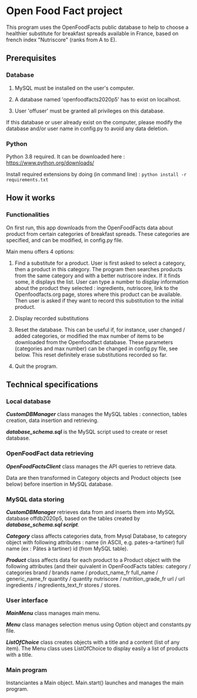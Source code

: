 # Open Food Fact project

This program uses the OpenFoodFacts public database to help to choose a healthier substitute for breakfast spreads available in France, based on french index "Nutriscore" (ranks from A to E).

## Prerequisites

### Database

1. MySQL must be installed on the user's computer.

2. A database named 'openfoodfacts2020p5' has to exist on localhost.

3. User 'offuser' must be granted all privileges on this database.

If this database or user already exist on the computer, please modify the database and/or user name in config.py to avoid any data deletion.

### Python

Python 3.8 required. It can be downloaded here : <https://www.python.org/downloads/>

Install required extensions by doing (in command line) : `python install -r requirements.txt`

## How it works

### Functionalities

On first run, this app downloads from the OpenFoodFacts data about product from certain categories of breakfast spreads. These categories are specified, and can be modified, in config.py file.

Main menu offers 4 options:  

1) Find a substitute for a product. User is first asked to select a category, then a product in this category. The program then searches products from the same category and with a better nutriscore index. If it finds some, it displays the list. User can type a number to display information about the product they selected : ingredients, nutriscore, link to the Openfoodfacts.org page, stores where this product can be available. Then user is asked if they want to record this substitution to the initial product.

2) Display recorded substitutions

3) Reset the database. This can be useful if, for instance, user changed / added categories, or modified the max number of items to be downloaded from the Openfoodfact database. These parameters (categories and max number) can be changed in config.py file, see below. This reset definitely erase substitutions recorded so far.

4) Quit the program.

## Technical specifications

### Local database

***CustomDBManager*** class manages the MySQL tables : connection, tables creation, data insertion and retrieving.  

***database_schema.sql*** is the MySQL script used to create or reset database.

### OpenFoodFact data retrieving

 ***OpenFoodFactsClient*** class manages the API queries to retrieve data.

Data are then transformed in Category objects and Product objects (see below) before insertion in MySQL database.

### MySQL data storing

***CustomDBManager*** retrieves data from and inserts them into MySQL database offdb2020p5, based on the tables created by ***database_schema.sql script***.

***Category*** class affects categories data, from Mysql Database, to category object with following attributes :
name (in ASCII, e.g. pates-a-tartiner)
full name (ex : Pâtes à tartiner)
id (from MySQL table).

***Product*** class affects data for each product to a Product object with the following attributes (and their quivalent in OpenFoodFacts tables:
category / categories
brand / brands
name / product_name_fr
full_name / generic_name_fr
quantity / quantity
nutriscore / nutrition_grade_fr
url / url
ingredients / ingredients_text_fr
stores / stores.

### User interface

***MainMenu*** class manages main menu.

***Menu*** class manages selection menus using Option object and constants.py file.

***ListOfChoice*** class creates objects with a title and a content (list of any item). The Menu class uses ListOfChoice to display easily a list of products with a title.

### Main program

Instanciantes a Main object. Main.start() launches and manages the main program.
